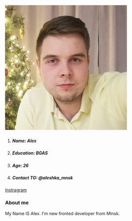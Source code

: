 # ![](/assets/img/cv.jpg) #


1. ##### **Name:** Alex

2. ##### **Education:** BGAS

3. ##### **Age:** 26

4. ##### **Contact TG:** @aleshka_mnsk

[Instragram](https://www.instagram.com/leshkalp)

### About me ###

My Name IS Alex. I'm new fronted developer from Minsk. 
